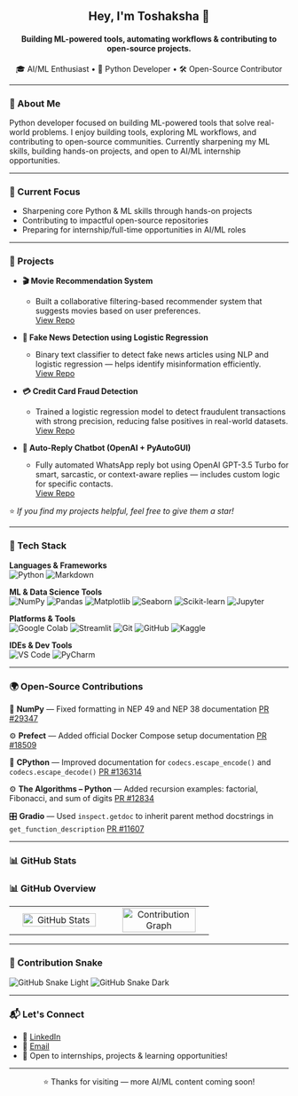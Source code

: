 <h2 align="center">Hey, I'm Toshaksha 👋</h2>

<h4 align="center">Building ML-powered tools, automating workflows & contributing to open-source projects.</h4>

<p align="center">
  🎓 AI/ML Enthusiast • 🐍 Python Developer • 🛠️ Open-Source Contributor
</p>

---

### 🧠 About Me

Python developer focused on building ML-powered tools that solve real-world problems.
I enjoy building tools, exploring ML workflows, and contributing to open-source communities.
Currently sharpening my ML skills, building hands-on projects, and open to AI/ML internship opportunities.

---

### 🎯 Current Focus

- Sharpening core Python & ML skills through hands-on projects  
- Contributing to impactful open-source repositories  
- Preparing for internship/full-time opportunities in AI/ML roles

---
### 🚀 Projects


- **🎬 Movie Recommendation System**  
  - Built a collaborative filtering-based recommender system that suggests movies based on user preferences.  
  [View Repo](https://github.com/Toshaksha/recommendation-system)

- **📰 Fake News Detection using Logistic Regression**  
  - Binary text classifier to detect fake news articles using NLP and logistic regression — helps identify misinformation efficiently.  
  [View Repo](https://github.com/Toshaksha/fake_news_prediction)

- **💳 Credit Card Fraud Detection**  
  - Trained a logistic regression model to detect fraudulent transactions with strong precision, reducing false positives in real-world datasets.  
  [View Repo](https://github.com/Toshaksha/credit-card-fraud-detector)

- **🤖 Auto-Reply Chatbot (OpenAI + PyAutoGUI)**  
  - Fully automated WhatsApp reply bot using OpenAI GPT-3.5 Turbo for smart, sarcastic, or context-aware replies — includes custom logic for specific contacts.  
  [View Repo](https://github.com/Toshaksha/auto-reply-chatbot)

⭐ *If you find my projects helpful, feel free to give them a star!*

---

### 🧰 Tech Stack

**Languages & Frameworks**  
![Python](https://img.shields.io/badge/-Python-3776AB?style=for-the-badge&logo=python&logoColor=white) ![Markdown](https://img.shields.io/badge/-Markdown-000000?style=for-the-badge&logo=markdown&logoColor=white)

**ML & Data Science Tools**  
![NumPy](https://img.shields.io/badge/-NumPy-013243?style=for-the-badge&logo=numpy&logoColor=white) ![Pandas](https://img.shields.io/badge/-Pandas-150458?style=for-the-badge&logo=pandas&logoColor=white) ![Matplotlib](https://img.shields.io/badge/-Matplotlib-11557C?style=for-the-badge&logo=matplotlib&logoColor=white) ![Seaborn](https://img.shields.io/badge/-Seaborn-4A4E69?style=for-the-badge) ![Scikit-learn](https://img.shields.io/badge/-Scikit--learn-F7931E?style=for-the-badge&logo=scikit-learn&logoColor=white) ![Jupyter](https://img.shields.io/badge/-Jupyter-F37626?style=for-the-badge&logo=jupyter&logoColor=white)

**Platforms & Tools**  
![Google Colab](https://img.shields.io/badge/-Google_Colab-F9AB00?style=for-the-badge&logo=googlecolab&logoColor=black) ![Streamlit](https://img.shields.io/badge/-Streamlit-FF4B4B?style=for-the-badge&logo=streamlit&logoColor=white) ![Git](https://img.shields.io/badge/-Git-F05032?style=for-the-badge&logo=git&logoColor=white) ![GitHub](https://img.shields.io/badge/-GitHub-181717?style=for-the-badge&logo=github&logoColor=white) ![Kaggle](https://img.shields.io/badge/-Kaggle-20BEFF?style=for-the-badge&logo=kaggle&logoColor=white)

**IDEs & Dev Tools**  
![VS Code](https://img.shields.io/badge/-VS_Code-0078D4?style=for-the-badge&logo=visual-studio-code&logoColor=white) ![PyCharm](https://img.shields.io/badge/-PyCharm-000000?style=for-the-badge&logo=pycharm&logoColor=white) 

---

### 🌍 Open-Source Contributions

🔢 **NumPy** — Fixed formatting in NEP 49 and NEP 38 documentation
[PR #29347](https://github.com/numpy/numpy/pull/29347)

⚙️ **Prefect** — Added official Docker Compose setup documentation
[PR #18509](https://github.com/PrefectHQ/prefect/pull/18509)

🐍 **CPython** — Improved documentation for `codecs.escape_encode()` and `codecs.escape_decode()`
[PR #136314](https://github.com/python/cpython/pull/136314)

⚙️ **The Algorithms – Python** — Added recursion examples: factorial, Fibonacci, and sum of digits
[PR #12834](https://github.com/TheAlgorithms/Python/pull/12834)

🎛️ **Gradio** — Used `inspect.getdoc` to inherit parent method docstrings in `get_function_description`
[PR #11607](https://github.com/gradio-app/gradio/pull/11607)

---

### 📊 GitHub Stats

### 📊 GitHub Overview

<table>
  <tr>
    <td width="50%" align="center">
      <img src="https://github-readme-stats.vercel.app/api?username=Toshaksha&show_icons=true&theme=radical&include_all_commits=true&count_private=true" alt="GitHub Stats" style="width: 90%;" />
    </td>
    <td width="50%" align="center">
      <img src="https://github-readme-activity-graph.vercel.app/graph?username=Toshaksha&theme=github" alt="Contribution Graph" style="width: 90%;" />
    </td>
  </tr>
</table>

---

### 🐍 Contribution Snake

![GitHub Snake Light](https://github.com/Toshaksha/Toshaksha/blob/output/github-contribution-grid-snake.svg#gh-light-mode-only)
![GitHub Snake Dark](https://github.com/Toshaksha/Toshaksha/blob/output/github-contribution-grid-snake-dark.svg#gh-dark-mode-only)

---

### 📬 Let's Connect

- 💼 [LinkedIn](https://www.linkedin.com/in/toshaksha/)  
- 📧 [Email](mailto:toshaksha02@gmail.com) 
- 📨 Open to internships, projects & learning opportunities!

---

<p align="center">⭐ Thanks for visiting — more AI/ML content coming soon!</p>

